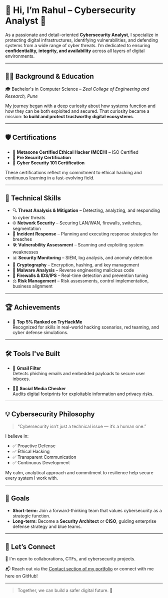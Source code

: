 # 👋 Hi, I’m Rahul – Cybersecurity Analyst 🔐

As a passionate and detail-oriented **Cybersecurity Analyst**, I specialize in protecting digital infrastructures, identifying vulnerabilities, and defending systems from a wide range of cyber threats. I’m dedicated to ensuring **confidentiality, integrity, and availability** across all layers of digital environments.

---

## 👨‍🎓 Background & Education

🎓 Bachelor's in Computer Science – *Zeal College of Engineering and Research, Pune*

My journey began with a deep curiosity about how systems function and how they can be both exploited and secured. That curiosity became a mission: **to build and protect trustworthy digital ecosystems**.

---

## 🛡️ Certifications

- 🥷 **Metaxone Certified Ethical Hacker (MCEH)** – ISO Certified
- 🧱 **Pre Security Certification**
- 🔰 **Cyber Security 101 Certification**

These certifications reflect my commitment to ethical hacking and continuous learning in a fast-evolving field.

---

## 🧠 Technical Skills

- 🔍 **Threat Analysis & Mitigation** – Detecting, analyzing, and responding to cyber threats
- 🌐 **Network Security** – Securing LAN/WAN, firewalls, switches, segmentation
- 🚨 **Incident Response** – Planning and executing response strategies for breaches
- 🛠️ **Vulnerability Assessment** – Scanning and exploiting system weaknesses
- 📊 **Security Monitoring** – SIEM, log analysis, and anomaly detection
- 🔐 **Cryptography** – Encryption, hashing, and key management
- 🧬 **Malware Analysis** – Reverse engineering malicious code
- 🧱 **Firewalls & IDS/IPS** – Real-time detection and prevention tuning
- ⚖️ **Risk Management** – Risk assessments, control implementation, business alignment

---

## 🏆 Achievements

- 🧠 **Top 5% Ranked on TryHackMe**  
  Recognized for skills in real-world hacking scenarios, red teaming, and cyber defense simulations.

---

## 🛠️ Tools I've Built

- 🔎 **Gmail Filter**  
  Detects phishing emails and embedded payloads to secure user inboxes.

- 🕵️‍♂️ **Social Media Checker**  
  Audits digital footprints for exploitable information and privacy risks.

---

## 💡 Cybersecurity Philosophy

> “Cybersecurity isn’t just a technical issue — it’s a human one.”

I believe in:

- ✅ Proactive Defense
- ✅ Ethical Hacking
- ✅ Transparent Communication
- ✅ Continuous Development

My calm, analytical approach and commitment to resilience help secure every system I work with.

---

## 🎯 Goals

- **Short-term:** Join a forward-thinking team that values cybersecurity as a strategic function.
- **Long-term:** Become a **Security Architect** or **CISO**, guiding enterprise defense strategy and blue teams.

---

## 🤝 Let’s Connect

🚀 I'm open to collaborations, CTFs, and cybersecurity projects.

📬 Reach out via the [Contact section of my portfolio](#) or connect with me here on GitHub!

---

> Together, we can build a safer digital future. 🔐
